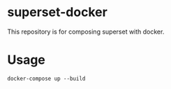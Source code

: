 superset-docker
===============

This repository is for composing superset with docker.

# Usage

```
docker-compose up --build
```


